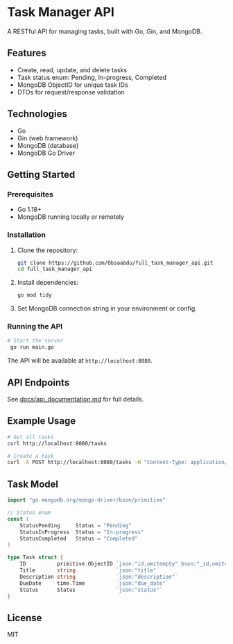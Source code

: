# Task Manager API

A RESTful API for managing tasks, built with Go, Gin, and MongoDB.

## Features
- Create, read, update, and delete tasks
- Task status enum: Pending, In-progress, Completed
- MongoDB ObjectID for unique task IDs
- DTOs for request/response validation

## Technologies
- Go
- Gin (web framework)
- MongoDB (database)
- MongoDB Go Driver

## Getting Started

### Prerequisites
- Go 1.18+
- MongoDB running locally or remotely

### Installation
1. Clone the repository:
   ```bash
   git clone https://github.com/Obsaabdu/full_task_manager_api.git
   cd full_task_manager_api
   ```
2. Install dependencies:
   ```bash
   go mod tidy
   ```
3. Set MongoDB connection string in your environment or config.

### Running the API
```bash
# Start the server
 go run main.go
```

The API will be available at `http://localhost:8080`.

## API Endpoints
See [docs/api_documentation.md](docs/api_documentation.md) for full details.

## Example Usage
```bash
# Get all tasks
curl http://localhost:8080/tasks

# Create a task
curl -X POST http://localhost:8080/tasks -H "Content-Type: application/json" -d '{"title":"Test","description":"Test task","due_date":"2025-09-02T12:00:00Z"}'
```

## Task Model
```go
import "go.mongodb.org/mongo-driver/bson/primitive"

// Status enum
const (
    StatusPending     Status = "Pending"
    StatusInProgress  Status = "In-progress"
    StatusCompleted   Status = "Completed"
)

type Task struct {
    ID          primitive.ObjectID `json:"id,omitempty" bson:"_id,omitempty"`
    Title       string             `json:"title"`
    Description string             `json:"description"`
    DueDate     time.Time          `json:"due_date"`
    Status      Status             `json:"status"`
}
```

## License
MIT
